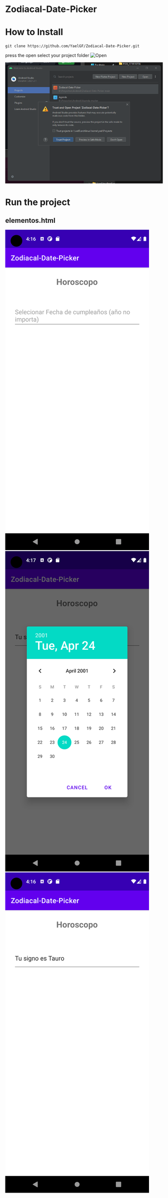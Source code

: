 # Zodiacal-Date-Picker

# How to Install


``` shell
git clone https://github.com/YaelGF/Zodiacal-Date-Picker.git
```
press the open
select your project folder
![Open](/assets/Elementos.png)

![permisions](/assets/trustProject.png)

# Run the project

## elementos.html
![main](/assets/index.png)
![data picker](/assets/datapicker.png)
![result](/assets/result.png)
